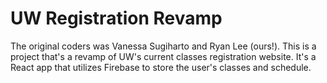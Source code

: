 # UW Registration Revamp

The original coders was Vanessa Sugiharto and Ryan Lee (ours!). This is a project that's a revamp of UW's current classes registration website. It's a React app that utilizes Firebase to store the user's classes and schedule.